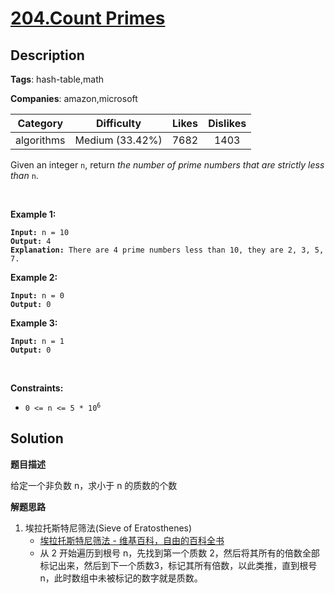 # [204.Count Primes](https://leetcode.com/problems/count-primes/description/)

## Description

**Tags**: hash-table,math

**Companies**: amazon,microsoft

| Category | Difficulty | Likes | Dislikes |
| :------: | :--------: | :---: | :------: |
| algorithms | Medium (33.42%) | 7682 | 1403 |

<p>Given an integer <code>n</code>, return <em>the number of prime numbers that are strictly less than</em> <code>n</code>.</p>
<p>&nbsp;</p>
<p><strong class="example">Example 1:</strong></p>
<pre><code><strong>Input:</strong> n = 10
<strong>Output:</strong> 4
<strong>Explanation:</strong> There are 4 prime numbers less than 10, they are 2, 3, 5, 7.</code></pre>
<p><strong class="example">Example 2:</strong></p>
<pre><code><strong>Input:</strong> n = 0
<strong>Output:</strong> 0</code></pre>
<p><strong class="example">Example 3:</strong></p>
<pre><code><strong>Input:</strong> n = 1
<strong>Output:</strong> 0</code></pre>
<p>&nbsp;</p>
<p><strong>Constraints:</strong></p>
<ul>
  <li><code>0 &lt;= n &lt;= 5 * 10<sup>6</sup></code></li>
</ul>

## Solution

**题目描述**

给定一个非负数 n，求小于 n 的质数的个数

**解题思路**

1. 埃拉托斯特尼筛法(Sieve of Eratosthenes)
   - [埃拉托斯特尼筛法 - 维基百科，自由的百科全书](https://zh.wikipedia.org/wiki/%E5%9F%83%E6%8B%89%E6%89%98%E6%96%AF%E7%89%B9%E5%B0%BC%E7%AD%9B%E6%B3%95)
   - 从 2 开始遍历到根号 n，先找到第一个质数 2，然后将其所有的倍数全部标记出来，然后到下一个质数3，标记其所有倍数，以此类推，直到根号 n，此时数组中未被标记的数字就是质数。

